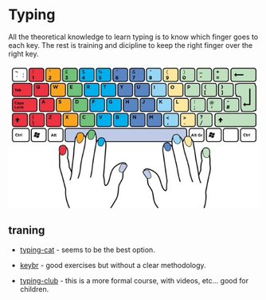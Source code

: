 Typing
======


All the theoretical knowledge to learn typing is to know which finger goes to
each key. The rest is training and dicipline to keep the right finger over the
right key.


![](typing-fingers.png)

## traning

* [typing-cat](http://thetypingcat.com) - seems to be the best option.

* [keybr](https://www.keybr.com) - good exercises but without a clear
    methodology.

* [typing-club](https://www.typingclub.com) - this is a more formal course, with
    videos, etc... good for children.


